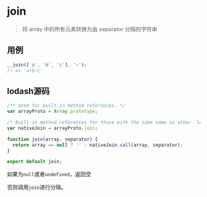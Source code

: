 # join

> 将 array 中的所有元素转换为由 separator 分隔的字符串

## 用例

```js
_.join(['a', 'b', 'c'], '~');
// => 'a~b~c'
```

## lodash源码

```js
/** Used for built-in method references. */
var arrayProto = Array.prototype;

/* Built-in method references for those with the same name as other `lodash` methods. */
var nativeJoin = arrayProto.join;

function join(array, separator) {
  return array == null ? '' : nativeJoin.call(array, separator);
}

export default join;
```

如果为`null`或者`undefined`，返回空

否则调用`join`进行分隔。